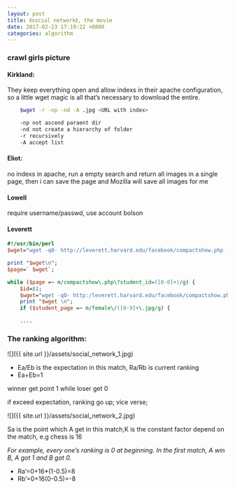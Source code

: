 ```yaml
---
layout: post
title: 《social network》, the movie
date: 2017-02-23 17:19:22 +0800
categories: algorithm
---
```

### crawl girls picture

#### Kirkland:
They keep everything open and allow indexs in their apache configuration, so a little wget magic is all that’s necessary to download the entire.

``` bash
    $wget -r -np -nd -A .jpg <URL with index>

    -np not ascend paraent dir
    -nd not create a hierarchy of folder
    -r recursively
    -A accept list
```

#### Eliot:
no indexs in apache, run a empty search and return all images in a single page, then i can save the page and Mozilla will save all images for me

#### Lowell
require username/passwd, use account bolson

#### Leverett

``` perl
#!/usr/bin/perl
$wget="wget -q0- http://leverett.harvard.edu/facebook/compactshow.php --post-data='action=Search'";

print "$wget\n";
$page=` $wget`;

while ($page =~ m/compactshow\.php\?student_id=([0-0]+)/g) {
    $id=$1;
    $wget="wget -qO- http:/leverett.harvard.edu/facebook/compactshow.php?student_id=$1";
    print "$wget \n";
    if ($student_page =~ m/female\/([0-9]+\.jpg/g) {

    ....
```

### The ranking algorithm:

![]({{ site.url }}/assets/social_network_1.jpg)

- Ea/Eb is the expectation in this match, Ra/Rb is current ranking
- Ea+Eb=1

winner get point 1 while loser get 0

if exceed expectation, ranking go up; vice verse;

![]({{ site.url }}/assets/social_network_2.jpg)

Sa is the point which A get in this match,K is the constant factor depend on the match, e.g chess is 16

*For example, every one’s ranking is 0 at beginning. In the first match, A win B, A got 1 and B got 0.*

- Ra’=0+16\*(1-0.5)=8
- Rb’=0+16(0-0.5)=-8

